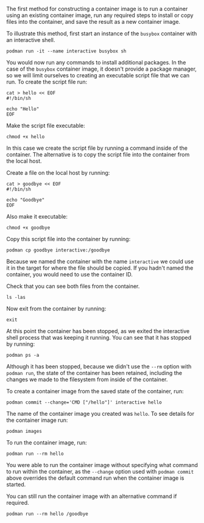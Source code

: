 The first method for constructing a container image is to run a container using an existing container image, run any required steps to install or copy files into the container, and save the result as a new container image.

To illustrate this method, first start an instance of the `busybox` container with an interactive shell.

```execute
podman run -it --name interactive busybox sh
```

You would now run any commands to install additional packages. In the case of the `busybox` container image, it doesn't provide a package manager, so we will limit ourselves to creating an executable script file that we can run. To create the script file run:

```execute
cat > hello << EOF
#!/bin/sh

echo "Hello"
EOF
```

Make the script file executable:

```execute
chmod +x hello
```

In this case we create the script file by running a command inside of the container. The alternative is to copy the script file into the container from the local host.

Create a file on the local host by running:

```execute-2
cat > goodbye << EOF
#!/bin/sh

echo "Goodbye"
EOF
```

Also make it executable:

```execute-2
chmod +x goodbye
```

Copy this script file into the container by running:

```execute-2
podman cp goodbye interactive:/goodbye
```

Because we named the container with the name `interactive` we could use it in the target for where the file should be copied. If you hadn't named the container, you would need to use the container ID.

Check that you can see both files from the container.

```execute
ls -las
```

Now exit from the container by running:

```execute
exit
```

At this point the container has been stopped, as we exited the interactive shell process that was keeping it running. You can see that it has stopped by running:

```execute
podman ps -a
```

Although it has been stopped, because we didn't use the `--rm` option with `podman run`, the state of the container has been retained, including the changes we made to the filesystem from inside of the container.

To create a container image from the saved state of the container, run:

```execute
podman commit --change='CMD ["/hello"]' interactive hello
```

The name of the container image you created was `hello`. To see details for the container image run:

```execute
podman images
```

To run the container image, run:

```execute
podman run --rm hello
```

You were able to run the container image without specifying what command to run within the container, as the `--change` option used with `podman commit` above overrides the default command run when the container image is started.

You can still run the container image with an alternative command if required.

```execute
podman run --rm hello /goodbye
```
